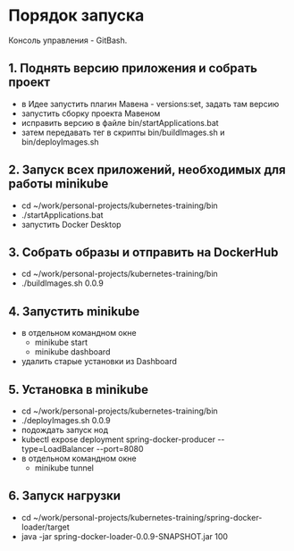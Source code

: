 # Порядок запуска

Консоль управления - GitBash.

## 1. Поднять версию приложения и собрать проект

- в Идее запустить плагин Мавена - versions:set, задать там версию
- запустить сборку проекта Мавеном
- исправить версию в файле bin/startApplications.bat
- затем передавать тег в скрипты bin/buildImages.sh и bin/deployImages.sh

## 2. Запуск всех приложений, необходимых для работы minikube

- cd ~/work/personal-projects/kubernetes-training/bin
- ./startApplications.bat
- запустить Docker Desktop

## 3. Собрать образы и отправить на DockerHub

- cd ~/work/personal-projects/kubernetes-training/bin
- ./buildImages.sh 0.0.9

## 4. Запустить minikube

- в отдельном командном окне
  - minikube start
  - minikube dashboard
- удалить старые установки из Dashboard

## 5. Установка в minikube

- cd ~/work/personal-projects/kubernetes-training/bin
- ./deployImages.sh 0.0.9
- подождать запуск нод
- kubectl expose deployment spring-docker-producer --type=LoadBalancer --port=8080
- в отдельном командном окне
  - minikube tunnel

## 6. Запуск нагрузки

- cd ~/work/personal-projects/kubernetes-training/spring-docker-loader/target
- java -jar spring-docker-loader-0.0.9-SNAPSHOT.jar 100